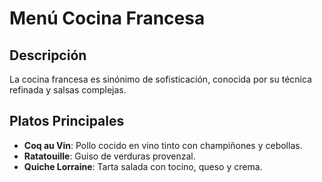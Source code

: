 # Menú Cocina Francesa

## Descripción

La cocina francesa es sinónimo de sofisticación, conocida por su técnica refinada y salsas complejas.

## Platos Principales

* **Coq au Vin**: Pollo cocido en vino tinto con champiñones y cebollas.
* **Ratatouille**: Guiso de verduras provenzal.
* **Quiche Lorraine**: Tarta salada con tocino, queso y crema.